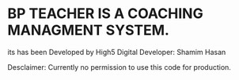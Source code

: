 # BP TEACHER IS A COACHING MANAGMENT SYSTEM.
its has been Developed by High5 Digital
Developer: Shamim Hasan

Desclaimer: Currently no permission to use this code for production. 
